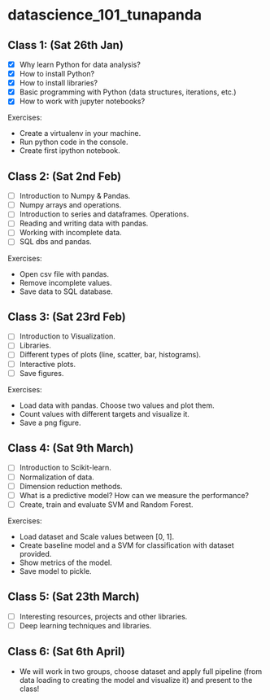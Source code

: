 # datascience_101_tunapanda

## Class 1: (Sat 26th Jan)

- [x] Why learn Python for data analysis?     
- [x] How to install Python?
- [x] How to install libraries?
- [x] Basic programming with Python (data structures, iterations, etc.)
- [x] How to work with jupyter notebooks?
      
Exercises:
- Create a virtualenv in your machine.
- Run python code in the console.
- Create first ipython notebook.


## Class 2: (Sat 2nd Feb)
- [ ] Introduction to Numpy & Pandas.
- [ ] Numpy arrays and operations. 
- [ ] Introduction to series and dataframes. Operations.
- [ ] Reading and writing data with pandas.
- [ ] Working with incomplete data.
- [ ] SQL dbs and pandas.

Exercises:
- Open csv file with pandas.
- Remove incomplete values.
- Save data to SQL database.

## Class 3: (Sat 23rd Feb)
- [ ] Introduction to Visualization.
- [ ] Libraries.
- [ ] Different types of plots (line, scatter, bar, histograms).
- [ ] Interactive plots.
- [ ] Save figures.

Exercises:
- Load data with pandas. Choose two values and plot them.
- Count values with different targets and visualize it.
- Save a png figure.

## Class 4: (Sat 9th March)
- [ ] Introduction to Scikit-learn.
- [ ] Normalization of data.
- [ ] Dimension reduction methods.
- [ ] What is a predictive model? How can we measure the performance?
- [ ] Create, train and evaluate SVM and Random Forest.

 Exercises:
- Load dataset and Scale values between [0, 1].
- Create baseline model and a SVM for classification with dataset provided.
- Show metrics of the model.
- Save model to pickle.


## Class 5: (Sat 23th March)
- [ ] Interesting resources, projects and other libraries.
- [ ] Deep learning techniques and libraries.

## Class 6: (Sat 6th April)
- We will work in two groups, choose dataset and apply full pipeline (from data loading to creating the model and visualize it) and present to the class!
